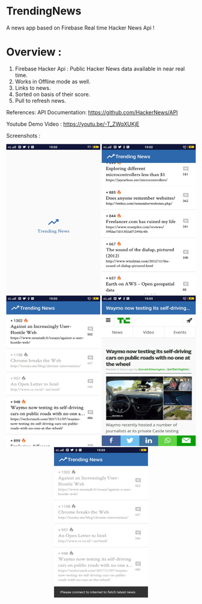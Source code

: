 # TrendingNews

A news app based on Firebase Real time Hacker News Api !

# Overview : <br />
1. Firebase Hacker Api : Public Hacker News data available in near real time.<br />
2. Works in Offline mode as well.<br />
3. Links to news.<br />
4. Sorted on basis of their score.<br />
5. Pull to refresh news.<br />

References:
API Documentation: https://github.com/HackerNews/API


Youtube Demo Video :
https://youtu.be/-T_ZWqXUKjE


Screenshots :

<p align="center">
  <img src="/app/src/main/assets/screenshots/Splash.jpg" width="250" height ="400"/>
  <img src="/app/src/main/assets/screenshots/FetchedNews.jpg" width="250" height ="400"/>
  <img src="/app/src/main/assets/screenshots/ReadNews.jpg" width="250" height ="400"/>
  <img src="/app/src/main/assets/screenshots/Article.jpg" width="250" height ="400"/>
  <img src="/app/src/main/assets/screenshots/InternetCheck.jpg" width="250" height ="400"/>
</p>



